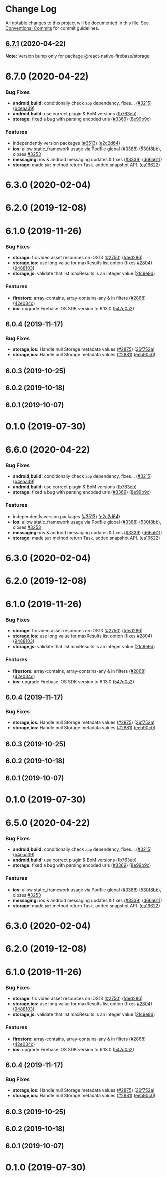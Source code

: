 # Change Log

All notable changes to this project will be documented in this file.
See [Conventional Commits](https://conventionalcommits.org) for commit guidelines.

## [6.7.1](https://github.com/invertase/react-native-firebase/tree/master/packages/storage/compare/@react-native-firebase/storage@6.7.0...@react-native-firebase/storage@6.7.1) (2020-04-22)

**Note:** Version bump only for package @react-native-firebase/storage





# 6.7.0 (2020-04-22)


### Bug Fixes

* **android,build:** conditionally check `app` dependency, fixes… ([#3215](https://github.com/invertase/react-native-firebase/tree/master/packages/storage/issues/3215)) ([b4eaa39](https://github.com/invertase/react-native-firebase/tree/master/packages/storage/commit/b4eaa39ea8022535696d28e6eacb5c3e3ce9578f))
* **android,build:** use correct plugin & BoM versions ([fb763eb](https://github.com/invertase/react-native-firebase/tree/master/packages/storage/commit/fb763ebde216d8c789b08bd0d77c078089776627))
* **storage:** fixed a bug with parsing encoded urls ([#3369](https://github.com/invertase/react-native-firebase/tree/master/packages/storage/issues/3369)) ([8e99b9c](https://github.com/invertase/react-native-firebase/tree/master/packages/storage/commit/8e99b9cb9093ba0cc3aadcb56127c8500ea8bf36))


### Features

* independently version packages ([#3513](https://github.com/invertase/react-native-firebase/tree/master/packages/storage/issues/3513)) ([e2c2d64](https://github.com/invertase/react-native-firebase/tree/master/packages/storage/commit/e2c2d64d2266cbdd14d4dcfefa64a08263f0af85))
* **ios:** allow static_framework usage via Podfile global ([#3388](https://github.com/invertase/react-native-firebase/tree/master/packages/storage/issues/3388)) ([530f8bb](https://github.com/invertase/react-native-firebase/tree/master/packages/storage/commit/530f8bbb51f89f106854dbf1df5ec80211e2cf8b)), closes [#3253](https://github.com/invertase/react-native-firebase/tree/master/packages/storage/issues/3253)
* **messaging:** ios & android messaging updates & fixes ([#3339](https://github.com/invertase/react-native-firebase/tree/master/packages/storage/issues/3339)) ([d66a611](https://github.com/invertase/react-native-firebase/tree/master/packages/storage/commit/d66a6118f82005087f53b86571990fc071402153))
* **storage:** made `put` method return Task. added snapshot API. ([ea19622](https://github.com/invertase/react-native-firebase/tree/master/packages/storage/commit/ea1962270b6c20d5b15dbaaea5c4d88a0a4ae3e2))



# 6.3.0 (2020-02-04)



# 6.2.0 (2019-12-08)



# 6.1.0 (2019-11-26)


### Bug Fixes

* **storage:** fix video asset resources on iOS13 ([#2750](https://github.com/invertase/react-native-firebase/tree/master/packages/storage/issues/2750)) ([fded286](https://github.com/invertase/react-native-firebase/tree/master/packages/storage/commit/fded28621fb5c73c3daba009cc4f2ef6fde21745))
* **storage,ios:** use long value for maxResults list option (fixes [#2804](https://github.com/invertase/react-native-firebase/tree/master/packages/storage/issues/2804)) ([9488103](https://github.com/invertase/react-native-firebase/tree/master/packages/storage/commit/94881037e0d304e3a585088be1dcae42be8794a8))
* **storage,js:** validate that list maxResults is an integer value ([2fc9e9d](https://github.com/invertase/react-native-firebase/tree/master/packages/storage/commit/2fc9e9d537e954989a50f941e2479fbbdb3874c9))


### Features

* **firestore:** array-contains, array-contains-any & in filters ([#2868](https://github.com/invertase/react-native-firebase/tree/master/packages/storage/issues/2868)) ([42e034c](https://github.com/invertase/react-native-firebase/tree/master/packages/storage/commit/42e034c4807da54441d2baeab9f57bbf1a137a4a))
* **ios:** upgrade Firebase iOS SDK version to 6.13.0 ([547d0a2](https://github.com/invertase/react-native-firebase/tree/master/packages/storage/commit/547d0a2d74a68808b29063f9b3aa3e1ac38551fc))



## 6.0.4 (2019-11-17)


### Bug Fixes

* **storage,ios:** Handle null Storage metadata values ([#2875](https://github.com/invertase/react-native-firebase/tree/master/packages/storage/issues/2875)) ([26f752a](https://github.com/invertase/react-native-firebase/tree/master/packages/storage/commit/26f752a1172a36e7c5ea837c1792610fd37adbb4))
* **storage,ios:** Handle null Storage metadata values ([#2881](https://github.com/invertase/react-native-firebase/tree/master/packages/storage/issues/2881)) ([eeb90c0](https://github.com/invertase/react-native-firebase/tree/master/packages/storage/commit/eeb90c0a376e88f4ceb20a1dc5fd3bb4ce558a61))



## 6.0.3 (2019-10-25)



## 6.0.2 (2019-10-18)



## 6.0.1 (2019-10-07)



# 0.1.0 (2019-07-30)





# 6.6.0 (2020-04-22)


### Bug Fixes

* **android,build:** conditionally check `app` dependency, fixes… ([#3215](https://github.com/invertase/react-native-firebase/tree/master/packages/storage/issues/3215)) ([b4eaa39](https://github.com/invertase/react-native-firebase/tree/master/packages/storage/commit/b4eaa39ea8022535696d28e6eacb5c3e3ce9578f))
* **android,build:** use correct plugin & BoM versions ([fb763eb](https://github.com/invertase/react-native-firebase/tree/master/packages/storage/commit/fb763ebde216d8c789b08bd0d77c078089776627))
* **storage:** fixed a bug with parsing encoded urls ([#3369](https://github.com/invertase/react-native-firebase/tree/master/packages/storage/issues/3369)) ([8e99b9c](https://github.com/invertase/react-native-firebase/tree/master/packages/storage/commit/8e99b9cb9093ba0cc3aadcb56127c8500ea8bf36))


### Features

* independently version packages ([#3513](https://github.com/invertase/react-native-firebase/tree/master/packages/storage/issues/3513)) ([e2c2d64](https://github.com/invertase/react-native-firebase/tree/master/packages/storage/commit/e2c2d64d2266cbdd14d4dcfefa64a08263f0af85))
* **ios:** allow static_framework usage via Podfile global ([#3388](https://github.com/invertase/react-native-firebase/tree/master/packages/storage/issues/3388)) ([530f8bb](https://github.com/invertase/react-native-firebase/tree/master/packages/storage/commit/530f8bbb51f89f106854dbf1df5ec80211e2cf8b)), closes [#3253](https://github.com/invertase/react-native-firebase/tree/master/packages/storage/issues/3253)
* **messaging:** ios & android messaging updates & fixes ([#3339](https://github.com/invertase/react-native-firebase/tree/master/packages/storage/issues/3339)) ([d66a611](https://github.com/invertase/react-native-firebase/tree/master/packages/storage/commit/d66a6118f82005087f53b86571990fc071402153))
* **storage:** made `put` method return Task. added snapshot API. ([ea19622](https://github.com/invertase/react-native-firebase/tree/master/packages/storage/commit/ea1962270b6c20d5b15dbaaea5c4d88a0a4ae3e2))



# 6.3.0 (2020-02-04)



# 6.2.0 (2019-12-08)



# 6.1.0 (2019-11-26)


### Bug Fixes

* **storage:** fix video asset resources on iOS13 ([#2750](https://github.com/invertase/react-native-firebase/tree/master/packages/storage/issues/2750)) ([fded286](https://github.com/invertase/react-native-firebase/tree/master/packages/storage/commit/fded28621fb5c73c3daba009cc4f2ef6fde21745))
* **storage,ios:** use long value for maxResults list option (fixes [#2804](https://github.com/invertase/react-native-firebase/tree/master/packages/storage/issues/2804)) ([9488103](https://github.com/invertase/react-native-firebase/tree/master/packages/storage/commit/94881037e0d304e3a585088be1dcae42be8794a8))
* **storage,js:** validate that list maxResults is an integer value ([2fc9e9d](https://github.com/invertase/react-native-firebase/tree/master/packages/storage/commit/2fc9e9d537e954989a50f941e2479fbbdb3874c9))


### Features

* **firestore:** array-contains, array-contains-any & in filters ([#2868](https://github.com/invertase/react-native-firebase/tree/master/packages/storage/issues/2868)) ([42e034c](https://github.com/invertase/react-native-firebase/tree/master/packages/storage/commit/42e034c4807da54441d2baeab9f57bbf1a137a4a))
* **ios:** upgrade Firebase iOS SDK version to 6.13.0 ([547d0a2](https://github.com/invertase/react-native-firebase/tree/master/packages/storage/commit/547d0a2d74a68808b29063f9b3aa3e1ac38551fc))



## 6.0.4 (2019-11-17)


### Bug Fixes

* **storage,ios:** Handle null Storage metadata values ([#2875](https://github.com/invertase/react-native-firebase/tree/master/packages/storage/issues/2875)) ([26f752a](https://github.com/invertase/react-native-firebase/tree/master/packages/storage/commit/26f752a1172a36e7c5ea837c1792610fd37adbb4))
* **storage,ios:** Handle null Storage metadata values ([#2881](https://github.com/invertase/react-native-firebase/tree/master/packages/storage/issues/2881)) ([eeb90c0](https://github.com/invertase/react-native-firebase/tree/master/packages/storage/commit/eeb90c0a376e88f4ceb20a1dc5fd3bb4ce558a61))



## 6.0.3 (2019-10-25)



## 6.0.2 (2019-10-18)



## 6.0.1 (2019-10-07)



# 0.1.0 (2019-07-30)





# 6.5.0 (2020-04-22)


### Bug Fixes

* **android,build:** conditionally check `app` dependency, fixes… ([#3215](https://github.com/invertase/react-native-firebase/tree/master/packages/storage/issues/3215)) ([b4eaa39](https://github.com/invertase/react-native-firebase/tree/master/packages/storage/commit/b4eaa39ea8022535696d28e6eacb5c3e3ce9578f))
* **android,build:** use correct plugin & BoM versions ([fb763eb](https://github.com/invertase/react-native-firebase/tree/master/packages/storage/commit/fb763ebde216d8c789b08bd0d77c078089776627))
* **storage:** fixed a bug with parsing encoded urls ([#3369](https://github.com/invertase/react-native-firebase/tree/master/packages/storage/issues/3369)) ([8e99b9c](https://github.com/invertase/react-native-firebase/tree/master/packages/storage/commit/8e99b9cb9093ba0cc3aadcb56127c8500ea8bf36))


### Features

* **ios:** allow static_framework usage via Podfile global ([#3388](https://github.com/invertase/react-native-firebase/tree/master/packages/storage/issues/3388)) ([530f8bb](https://github.com/invertase/react-native-firebase/tree/master/packages/storage/commit/530f8bbb51f89f106854dbf1df5ec80211e2cf8b)), closes [#3253](https://github.com/invertase/react-native-firebase/tree/master/packages/storage/issues/3253)
* **messaging:** ios & android messaging updates & fixes ([#3339](https://github.com/invertase/react-native-firebase/tree/master/packages/storage/issues/3339)) ([d66a611](https://github.com/invertase/react-native-firebase/tree/master/packages/storage/commit/d66a6118f82005087f53b86571990fc071402153))
* **storage:** made `put` method return Task. added snapshot API. ([ea19622](https://github.com/invertase/react-native-firebase/tree/master/packages/storage/commit/ea1962270b6c20d5b15dbaaea5c4d88a0a4ae3e2))



# 6.3.0 (2020-02-04)



# 6.2.0 (2019-12-08)



# 6.1.0 (2019-11-26)


### Bug Fixes

* **storage:** fix video asset resources on iOS13 ([#2750](https://github.com/invertase/react-native-firebase/tree/master/packages/storage/issues/2750)) ([fded286](https://github.com/invertase/react-native-firebase/tree/master/packages/storage/commit/fded28621fb5c73c3daba009cc4f2ef6fde21745))
* **storage,ios:** use long value for maxResults list option (fixes [#2804](https://github.com/invertase/react-native-firebase/tree/master/packages/storage/issues/2804)) ([9488103](https://github.com/invertase/react-native-firebase/tree/master/packages/storage/commit/94881037e0d304e3a585088be1dcae42be8794a8))
* **storage,js:** validate that list maxResults is an integer value ([2fc9e9d](https://github.com/invertase/react-native-firebase/tree/master/packages/storage/commit/2fc9e9d537e954989a50f941e2479fbbdb3874c9))


### Features

* **firestore:** array-contains, array-contains-any & in filters ([#2868](https://github.com/invertase/react-native-firebase/tree/master/packages/storage/issues/2868)) ([42e034c](https://github.com/invertase/react-native-firebase/tree/master/packages/storage/commit/42e034c4807da54441d2baeab9f57bbf1a137a4a))
* **ios:** upgrade Firebase iOS SDK version to 6.13.0 ([547d0a2](https://github.com/invertase/react-native-firebase/tree/master/packages/storage/commit/547d0a2d74a68808b29063f9b3aa3e1ac38551fc))



## 6.0.4 (2019-11-17)


### Bug Fixes

* **storage,ios:** Handle null Storage metadata values ([#2875](https://github.com/invertase/react-native-firebase/tree/master/packages/storage/issues/2875)) ([26f752a](https://github.com/invertase/react-native-firebase/tree/master/packages/storage/commit/26f752a1172a36e7c5ea837c1792610fd37adbb4))
* **storage,ios:** Handle null Storage metadata values ([#2881](https://github.com/invertase/react-native-firebase/tree/master/packages/storage/issues/2881)) ([eeb90c0](https://github.com/invertase/react-native-firebase/tree/master/packages/storage/commit/eeb90c0a376e88f4ceb20a1dc5fd3bb4ce558a61))



## 6.0.3 (2019-10-25)



## 6.0.2 (2019-10-18)



## 6.0.1 (2019-10-07)



# 0.1.0 (2019-07-30)
